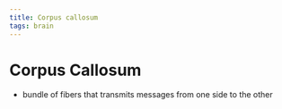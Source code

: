 ```yaml
---
title: Corpus callosum
tags: brain
---
```


# Corpus Callosum
- bundle of fibers that transmits messages from one side to the other

























































